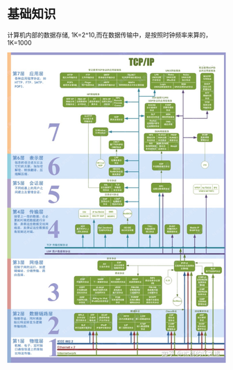 # 基础知识

计算机内部的数据存储, 1K=2^10,而在数据传输中，是按照时钟频率来算的，1K=1000



![preview](v2-fd852af293ef5cd0c5958295c3af546b_r.jpg)